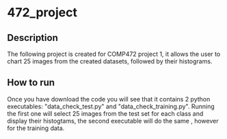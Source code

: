 # 472_project

## Description

The following project is created for COMP472 project 1, it allows the user to chart 25 images from the created datasets, followed by their histograms.

## How to run

Once you have download the code you will see that it contains 2 python executables: "data_check_test.py" and "data_check_training.py". Running the first one will select 25 images from the test set for each class and display their histogtams, the second executable will do the same , however for the training data. 

